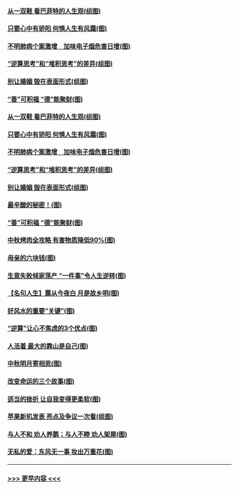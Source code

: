#### [从一双鞋 看巴菲特的人生观(组图)](../pages/p8/907311.md?t=09141822) 
#### [只要心中有骄阳 何惧人生有风霜(图)](../pages/p8/907320.md?t=09141822) 
#### [不明肺病个案激增　加味电子烟危害日增(图)](../pages/p8/907307.md?t=09141822) 
#### [“逆算思考”和“堆积思考”的差异(组图)](../pages/p8/907229.md?t=09141822) 
#### [别让婚姻 毁在表面形式(组图)](../pages/p8/907118.md?t=09141822) 
#### [“善”可积福 “德”能聚财(图)](../pages/p8/906906.md?t=09141822) 
#### [从一双鞋 看巴菲特的人生观(组图)](../pages/p8/907311.md?t=09141822) 
#### [只要心中有骄阳 何惧人生有风霜(图)](../pages/p8/907320.md?t=09141822) 
#### [不明肺病个案激增　加味电子烟危害日增(图)](../pages/p8/907307.md?t=09141822) 
#### [“逆算思考”和“堆积思考”的差异(组图)](../pages/p8/907229.md?t=09141822) 
#### [别让婚姻 毁在表面形式(组图)](../pages/p8/907118.md?t=09141822) 
#### [最辛酸的秘密！(图)](../pages/p8/906327.md?t=09141822) 
#### [“善”可积福 “德”能聚财(图)](../pages/p8/906906.md?t=09141822) 
#### [中秋烤肉全攻略 有害物质降低90%(图)](../pages/p8/907227.md?t=09141822) 
#### [母亲的六块钱(图)](../pages/p8/907107.md?t=09141822) 
#### [生意失败倾家荡产 “一件事”令人生逆转(图)](../pages/p8/907101.md?t=09141822) 
#### [【名句人生】露从今夜白 月是故乡明(图)](../pages/p8/906558.md?t=09141822) 
#### [好风水的重要“关键”(图)](../pages/p8/907087.md?t=09141822) 
#### [“逆算”让心不焦虑的3个优点(图)](../pages/p8/907070.md?t=09141822) 
#### [人活着 最大的靠山是自己(图)](../pages/p8/906329.md?t=09141822) 
#### [中秋明月寄相思(图)](../pages/p8/906932.md?t=09141822) 
#### [改变命运的三个故事(图)](../pages/p8/906257.md?t=09141822) 
#### [适当的挫折 让自我变得更柔软(图)](../pages/p8/906984.md?t=09141822) 
#### [苹果新机发表 亮点及争议一次看(组图)](../pages/p8/906967.md?t=09141822) 
#### [与人不和 劝人养鹅；与人不睦 劝人架屋(图)](../pages/p8/906905.md?t=09141822) 
#### [无私的爱：东风无一事 妆出万重花(图)](../pages/p8/906862.md?t=09141822) 

----
#### [ >>> 更早内容 <<< ](../indexes/p8-earlier.md)
